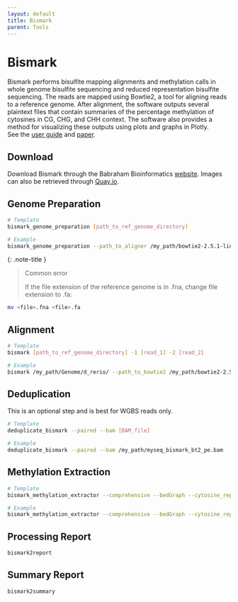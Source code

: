 ```yaml
---
layout: default
title: Bismark
parent: Tools
---
```


# Bismark
Bismark performs bisulfite mapping alignments and methylation calls in whole genome bisulfite sequencing and reduced representation bisulfite sequencing. The reads are mapped using Bowtie2, a tool for aligning reads to a reference genome. After alignment, the software outputs several plaintext files that contain summaries of the percentage methylation of cytosines in CG, CHG, and CHH context. The software also provides a method for visualizing these outputs using plots and graphs in Plotly.  
See the [user guide](https://felixkrueger.github.io/Bismark/) and [paper](https://www.ncbi.nlm.nih.gov/pmc/articles/PMC3102221/).

## Download
Download Bismark through the Babraham Bioinformatics [website](https://www.bioinformatics.babraham.ac.uk/projects/download.html#bismark). Images can also be retrieved through [Quay.io](https://quay.io/repository/biocontainers/bismark).

## Genome Preparation
```bash
# Template
bismark_genome_preparation [path_to_ref_genome_directory]

# Example
bismark_genome_preparation --path_to_aligner /my_path/bowtie2-2.5.1-linux-x86_64/ /my_path/Genome/Human_Genome_GRCh38.p14/ncbi_dataset/data/GCF_000001405.40_RefSeq/ 
```

{: .note-title }
> Common error
> 
> If the file extension of the reference genome is in .fna, change file extension to .fa:
```bash
mv <file>.fna <file>.fa
```

## Alignment
```bash
# Template
bismark [path_to_ref_genome_directory] -1 [read_1] -2 [read_2]

# Example
bismark /my_path/Genome/d_rerio/ --path_to_bowtie2 /my_path/bowtie2-2.5.1-linux-x86_64 -1 /my_sequences/read_1.fq -2 /my_sequences/read_2.fq
```

## Deduplication
This is an optional step and is best for WGBS reads only.
```bash
# Template
deduplicate_bismark --paired --bam [BAM_file]

# Example
deduplicate_bismark --paired --bam /my_path/myseq_bismark_bt2_pe.bam
```

## Methylation Extraction
```bash
# Template
bismark_methylation_extractor --comprehensive --bedGraph --cytosine_report --genome_folder [path_to_ref_genome_directory] [BAM_file]

# Example
bismark_methylation_extractor --comprehensive --bedGraph --cytosine_report --genome_folder /my_path/Genome/d_rerio/ myseq_bismark_bt2_pe.deduplicated.bam
```

## Processing Report
```bash
bismark2report
```

## Summary Report
```bash
bismark2summary
```